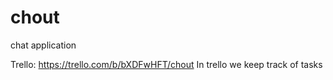 # chout
chat application

Trello: https://trello.com/b/bXDFwHFT/chout
In trello we keep track of tasks
